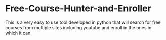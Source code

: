 # Free-Course-Hunter-and-Enroller
This is a very easy to use tool developed in python that will search for free courses from multiple sites including youtube and enroll in the ones in which it can.
